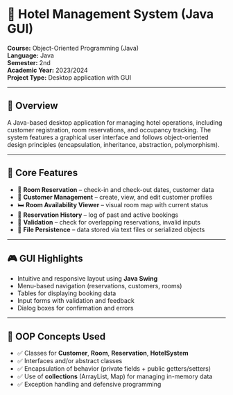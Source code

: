 # 🏨 Hotel Management System (Java GUI)

**Course:** Object-Oriented Programming (Java)  
**Language:** Java  
**Semester:** 2nd  
**Academic Year:** 2023/2024  
**Project Type:** Desktop application with GUI

---

## 📌 Overview

A Java-based desktop application for managing hotel operations, including customer registration, room reservations, and occupancy tracking. The system features a graphical user interface and follows object-oriented design principles (encapsulation, inheritance, abstraction, polymorphism).

---

## 🧩 Core Features

- 🧾 **Room Reservation** – check-in and check-out dates, customer data  
- 👤 **Customer Management** – create, view, and edit customer profiles  
- 🛏️ **Room Availability Viewer** – visual room map with current status  
- 🔄 **Reservation History** – log of past and active bookings  
- 🧠 **Validation** – check for overlapping reservations, invalid inputs  
- 📄 **File Persistence** – data stored via text files or serialized objects  

---

## 🎮 GUI Highlights

- Intuitive and responsive layout using **Java Swing**
- Menu-based navigation (reservations, customers, rooms)  
- Tables for displaying booking data  
- Input forms with validation and feedback  
- Dialog boxes for confirmation and errors

---

## 🧠 OOP Concepts Used

- ✅ Classes for **Customer**, **Room**, **Reservation**, **HotelSystem**  
- ✅ Interfaces and/or abstract classes  
- ✅ Encapsulation of behavior (private fields + public getters/setters)  
- ✅ Use of **collections** (ArrayList, Map) for managing in-memory data  
- ✅ Exception handling and defensive programming  
